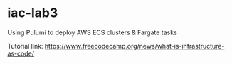 # iac-lab3
Using Pulumi to deploy AWS ECS clusters &amp; Fargate tasks

Tutorial link: https://www.freecodecamp.org/news/what-is-infrastructure-as-code/
